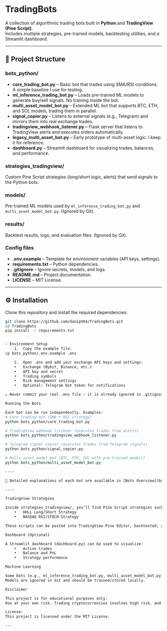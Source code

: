 # TradingBots

A collection of algorithmic trading bots built in **Python** and **TradingView (Pine Script)**.  
Includes multiple strategies, pre-trained models, backtesting utilities, and a Streamlit dashboard.

---

## 📂 Project Structure

### bots_python/
- **core_trading_bot.py** – Basic bot that trades using SMA/RSI conditions. A simple baseline I use for testing.  
- **ml_inference_trading_bot.py** – Loads pre-trained ML models to generate buy/sell signals. No training inside the bot.  
- **multi_asset_model_bot.py** – Extended ML bot that supports BTC, ETH, and SOL models, trading them in parallel.  
- **signal_copier.py** – Listens to external signals (e.g., Telegram) and mirrors them into real exchange trades.  
- **tradingview_webhook_listener.py** – Flask server that listens to TradingView alerts and executes orders automatically.  
- **legacy_multi_asset_bot.py** – Early prototype of multi-asset logic. I keep it for reference.  
- **dashboard.py** – Streamlit dashboard for visualizing trades, balances, and performance.  

### strategies_tradingview/  
Custom Pine Script strategies (long/short logic, alerts) that send signals to the Python bots.  

### models/  
Pre-trained ML models used by `ml_inference_trading_bot.py` and `multi_asset_model_bot.py`. (Ignored by Git).  

### results/  
Backtest results, logs, and evaluation files. (Ignored by Git).  

### Config files  
- **.env.example** – Template for environment variables (API keys, settings).  
- **requirements.txt** – Python dependencies.  
- **.gitignore** – Ignore secrets, models, and logs.  
- **README.md** – Project documentation.  
- **LICENSE** – MIT License.

----

## ⚙️ Installation

Clone this repository and install the required dependencies:

```bash
git clone https://github.com/daniph04/TradingBots.git
cd TradingBots
pip install -r requirements.txt


- Environment Setup
	1.	Copy the example file:
cp bots_python/.env.example .env

	2.	Open .env and add your exchange API keys and settings:
	•	Exchange (Bybit, Binance, etc.)
	•	API key and secret
	•	Trading symbols
	•	Risk management settings
	•	Optional: Telegram bot token for notifications

⚠️ Never commit your real .env file — it is already ignored in .gitignore.

Running the Bots

Each bot can be run independently. Examples:
# Core trading bot (SMA + RSI strategy)
python bots_python/core_trading_bot.py

# TradingView webhook listener (executes trades from alerts)
python bots_python/tradingview_webhook_listener.py

# Telegram signal copier (executes trades from Telegram signals)
python bots_python/signal_copier.py

# Multi-asset model bot (BTC, ETH, SOL with pre-trained models)
python bots_python/multi_asset_model_bot.py

----

📘 Detailed explanations of each bot are available in [Bots Overview](bots_overview.md).

----

TradingView Strategies

Inside strategies_tradingview/, you’ll find Pine Script strategies such as:
	•	HHLL Long/Short Strategy
	•	NASDAQ RSI/STOCH Strategy

These scripts can be pasted into TradingView Pine Editor, backtested, and connected to the Python bots via webhook alerts.

Dashboard (Optional)

A Streamlit dashboard (dashboard.py) can be used to visualize:
	•	Active trades
	•	Balance and PnL
	•	Strategy performance

Machine Learning

Some bots (e.g., ml_inference_trading_bot.py, multi_asset_model_bot.py) can load pre-trained ML models from /models/.
Models are ignored in Git and should be trained/stored locally.

Disclaimer

This project is for educational purposes only.
Use at your own risk. Trading cryptocurrencies involves high risk, and you are responsible for your own results.

License:
This project is licensed under the MIT License.

---

